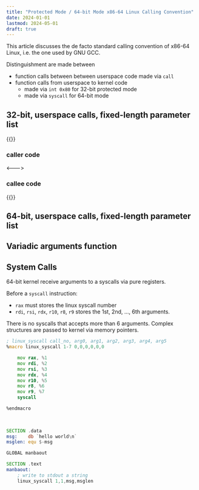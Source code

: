 ```yaml
---
title: "Protected Mode / 64-bit Mode x86-64 Linux Calling Convention"
date: 2024-01-01
lastmod: 2024-05-01
draft: true
---
```


This article discusses the de facto standard calling convention of x86-64 Linux, i.e. the one used by GNU GCC.

<!--more-->

Distinguishment are made between 
- function calls between between userspace code made via `call`
- function calls from userspace to kernel code
    - made via `int 0x80` for 32-bit protected mode 
    - made via `syscall` for 64-bit mode


## 32-bit, userspace calls, fixed-length parameter list

{{<columns>}}

### caller code

<--->

### callee code

{{</columns>}}

## 64-bit, userspace calls, fixed-length parameter list

## Variadic arguments function

## System Calls

64-bit kernel receive arguments to a syscalls via pure registers.

Before a `syscall` instruction:
- `rax` must stores the linux syscall number
- `rdi`, `rsi`, `rdx`, `r10`, `r8`, `r9` stores the 1st, 2nd, ..., 6th arguments.

There is no syscalls that accepts more than 6 arguments.
Complex structures are passed to kernel via memory pointers.

```asm
; linux_syscall call_no, arg0, arg1, arg2, arg3, arg4, arg5
%macro linux_syscall 1-7 0,0,0,0,0,0

    mov rax, %1
    mov rdi, %2
    mov rsi, %3
    mov rdx, %4
    mov r10, %5
    mov r8, %6
    mov r9, %7
    syscall

%endmacro
    
    

SECTION .data
msg:    db `hello world\n`
msglen: equ $-msg

GLOBAL manbaout

SECTION .text
manbaout:
    ; write to stdout a string
    linux_syscall 1,1,msg,msglen


